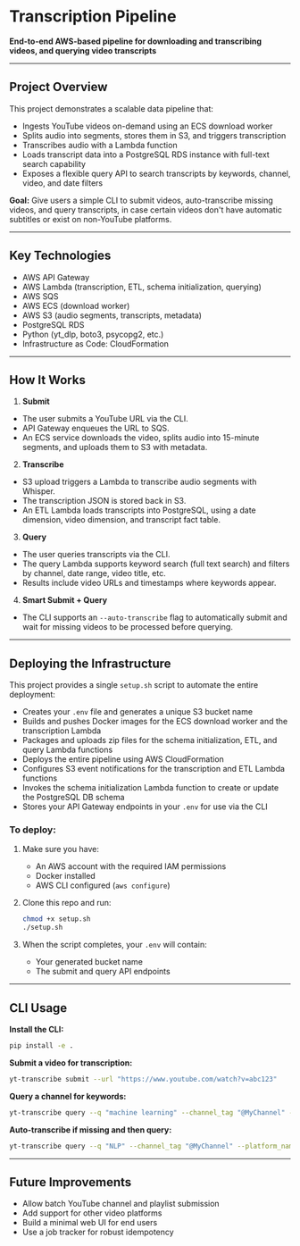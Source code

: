 # Transcription Pipeline

**End-to-end AWS-based pipeline for downloading and transcribing videos, and querying video transcripts**

---

## Project Overview

This project demonstrates a scalable data pipeline that:

- Ingests YouTube videos on-demand using an ECS download worker
- Splits audio into segments, stores them in S3, and triggers transcription
- Transcribes audio with a Lambda function
- Loads transcript data into a PostgreSQL RDS instance with full-text search capability
- Exposes a flexible query API to search transcripts by keywords, channel, video, and date filters

**Goal:** Give users a simple CLI to submit videos, auto-transcribe missing videos, and query transcripts, in case certain videos don't have automatic subtitles or exist on non-YouTube platforms.

---

## **Key Technologies**

* AWS API Gateway
* AWS Lambda (transcription, ETL, schema initialization, querying)
* AWS SQS
* AWS ECS (download worker)
* AWS S3 (audio segments, transcripts, metadata)
* PostgreSQL RDS
* Python (yt_dlp, boto3, psycopg2, etc.)
* Infrastructure as Code: CloudFormation

---

## **How It Works**

1. **Submit**

- The user submits a YouTube URL via the CLI.
- API Gateway enqueues the URL to SQS.
- An ECS service downloads the video, splits audio into 15-minute segments, and uploads them to S3 with metadata.

2. **Transcribe**

- S3 upload triggers a Lambda to transcribe audio segments with Whisper.
- The transcription JSON is stored back in S3.
- An ETL Lambda loads transcripts into PostgreSQL, using a date dimension, video dimension, and transcript fact table.

3. **Query**

- The user queries transcripts via the CLI.
- The query Lambda supports keyword search (full text search) and filters by channel, date range, video title, etc.
- Results include video URLs and timestamps where keywords appear.

4. **Smart Submit + Query**

- The CLI supports an `--auto-transcribe` flag to automatically submit and wait for missing videos to be processed before querying.

---

## **Deploying the Infrastructure**

This project provides a single `setup.sh` script to automate the entire deployment:

- Creates your `.env` file and generates a unique S3 bucket name
- Builds and pushes Docker images for the ECS download worker and the transcription Lambda
- Packages and uploads zip files for the schema initialization, ETL, and query Lambda functions
- Deploys the entire pipeline using AWS CloudFormation
- Configures S3 event notifications for the transcription and ETL Lambda functions
- Invokes the schema initialization Lambda function to create or update the PostgreSQL DB schema
- Stores your API Gateway endpoints in your `.env` for use via the CLI

### To deploy:

1. Make sure you have:

   - An AWS account with the required IAM permissions
   - Docker installed
   - AWS CLI configured (`aws configure`)

2. Clone this repo and run:

   ```bash
   chmod +x setup.sh
   ./setup.sh
   ```

3. When the script completes, your `.env` will contain:

   - Your generated bucket name
   - The submit and query API endpoints

---

## **CLI Usage**

**Install the CLI:**

```bash
pip install -e .
```

**Submit a video for transcription:**

```bash
yt-transcribe submit --url "https://www.youtube.com/watch?v=abc123"
```

**Query a channel for keywords:**

```bash
yt-transcribe query --q "machine learning" --channel_tag "@MyChannel" --platform_name YouTube
```

**Auto-transcribe if missing and then query:**

```bash
yt-transcribe query --q "NLP" --channel_tag "@MyChannel" --platform_name YouTube --video_id abc123 --url "https://www.youtube.com/watch?v=abc123" --auto-transcribe
```

---

## **Future Improvements**

- Allow batch YouTube channel and playlist submission
- Add support for other video platforms
- Build a minimal web UI for end users
- Use a job tracker for robust idempotency

